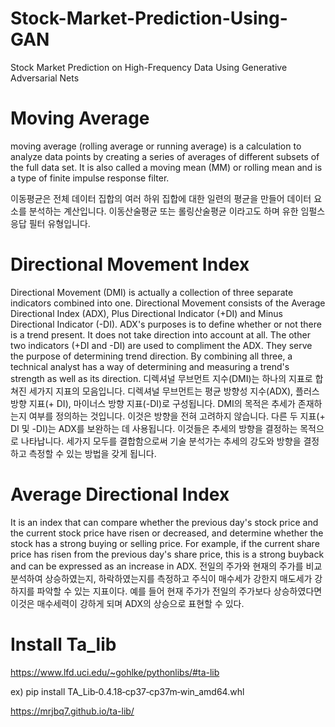 # Stock-Market-Prediction-Using-GAN
Stock Market Prediction on High-Frequency Data Using Generative Adversarial Nets

# Moving Average
moving average (rolling average or running average) is a calculation to analyze data points by creating a series of averages of different subsets of the full data set. It is also called a moving mean (MM) or rolling mean and is a type of finite impulse response filter.

이동평균은 전체 데이터 집합의 여러 하위 집합에 대한 일련의 평균을 만들어 데이터 요소를 분석하는 계산입니다. 이동산술평균 또는 롤링산술평균 이라고도 하며 유한 임펄스 응답 필터 유형입니다. 

# Directional Movement Index
Directional Movement (DMI) is actually a collection of three separate indicators combined into one. Directional Movement consists of the Average Directional Index (ADX), Plus Directional Indicator (+DI) and Minus Directional Indicator (-DI). ADX's purposes is to define whether or not there is a trend present. It does not take direction into account at all. The other two indicators (+DI and -DI) are used to compliment the ADX. They serve the purpose of determining trend direction. By combining all three, a technical analyst has a way of determining and measuring a trend's strength as well as its direction.
디렉셔널 무브먼트 지수(DMI)는 하나의 지표로 합쳐진 세가지 지표의 모음입니다. 디렉셔널 무브먼트는 평균 방향성 지수(ADX), 플러스 방향 지표(+ DI), 마이너스 방향 지표(-DI)로 구성됩니다. DMI의 목적은 추세가 존재하는지 여부를 정의하는 것입니다. 이것은 방향을 전혀 고려하지 않습니다. 다른 두 지표(+ DI 및 -DI)는 ADX를 보완하는 데 사용됩니다. 이것들은 추세의 방향을 결정하는 목적으로 나타납니다. 세가지 모두를 결합함으로써 기술 분석가는 추세의 강도와 방향을 결정하고 측정할 수 있는 방법을 갖게 됩니다.

# Average Directional Index
It is an index that can compare whether the previous day's stock price and the current stock price have risen or decreased, and determine whether the stock has a strong buying or selling price. For example, if the current share price has risen from the previous day's share price, this is a strong buyback and can be expressed as an increase in ADX.
전일의 주가와 현재의 주가를 비교분석하여 상승하였는지, 하락하였는지를 측정하고 주식이 매수세가 강한지 매도세가 강하지를 파악할 수 있는 지표이다. 예를 들어 현재 주가가 전일의 주가보다 상승하였다면 이것은 매수세력이 강하게 되며 ADX의 상승으로 표현할 수 있다.

# Install Ta_lib
https://www.lfd.uci.edu/~gohlke/pythonlibs/#ta-lib

ex) pip install TA_Lib‑0.4.18‑cp37‑cp37m‑win_amd64.whl

https://mrjbq7.github.io/ta-lib/
